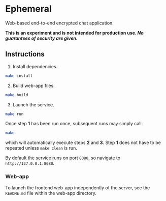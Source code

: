 # Ephemeral

Web-based end-to-end encrypted chat application.

**This is an experiment and is not intended for production use. _No guarantees of security are given._**

## Instructions

1. Install dependencies.

```bash
make install
```

2. Build web-app files.

```bash
make build
```

3. Launch the service.

```bash
make run
```

Once step **1** has been run once, subsequent runs may simply call:

```bash
make
```

which will automatically execute steps **2** and **3**. Step **1** does not have to be repeated unless `make clean` is run.

By default the service runs on port `8080`, so navigate to `http://127.0.0.1:8080`.

### Web-app

To launch the frontend web-app independently of the server, see the `README.md` file within the web-app directory.
